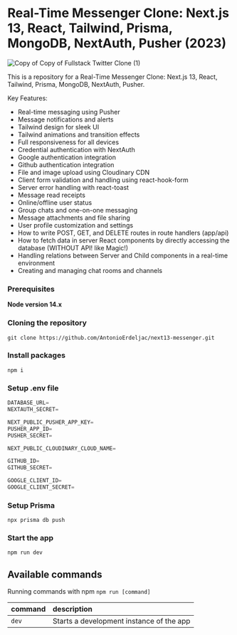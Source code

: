 # Real-Time Messenger Clone: Next.js 13, React, Tailwind, Prisma, MongoDB, NextAuth, Pusher (2023)

![Copy of Copy of Fullstack Twitter Clone (1)](https://user-images.githubusercontent.com/23248726/236631198-90414da5-ee43-46a9-8898-70b003bcd83d.png)


This is a repository for a Real-Time Messenger Clone: Next.js 13, React, Tailwind, Prisma, MongoDB, NextAuth, Pusher.

Key Features:

- Real-time messaging using Pusher
- Message notifications and alerts
- Tailwind design for sleek UI
- Tailwind animations and transition effects
- Full responsiveness for all devices
- Credential authentication with NextAuth
- Google authentication integration
- Github authentication integration
- File and image upload using Cloudinary CDN
- Client form validation and handling using react-hook-form
- Server error handling with react-toast
- Message read receipts
- Online/offline user status
- Group chats and one-on-one messaging
- Message attachments and file sharing
- User profile customization and settings
- How to write POST, GET, and DELETE routes in route handlers (app/api)
- How to fetch data in server React components by directly accessing the database (WITHOUT API! like Magic!)
- Handling relations between Server and Child components in a real-time environment
- Creating and managing chat rooms and channels




### Prerequisites

**Node version 14.x**

### Cloning the repository

```shell
git clone https://github.com/AntonioErdeljac/next13-messenger.git
```

### Install packages

```shell
npm i
```

### Setup .env file


```js
DATABASE_URL=
NEXTAUTH_SECRET=

NEXT_PUBLIC_PUSHER_APP_KEY=
PUSHER_APP_ID=
PUSHER_SECRET=

NEXT_PUBLIC_CLOUDINARY_CLOUD_NAME=

GITHUB_ID=
GITHUB_SECRET=

GOOGLE_CLIENT_ID=
GOOGLE_CLIENT_SECRET=
```

### Setup Prisma

```shell
npx prisma db push

```

### Start the app

```shell
npm run dev
```

## Available commands

Running commands with npm `npm run [command]`

| command         | description                              |
| :-------------- | :--------------------------------------- |
| `dev`           | Starts a development instance of the app |
